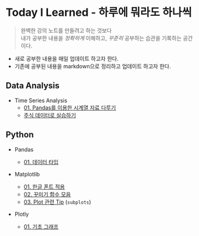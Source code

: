 # **Today I Learned - 하루에 뭐라도 하나씩**

> 완벽한 강의 노트를 만들려고 하는 것보다 <br>
내가 공부한 내용을 *정확하게* 이해하고, *꾸준히* 공부하는 습관을 기록하는 공간이다.

* 새로 공부한 내용을 매일 업데이트 하고자 한다. 
* 기존에 공부된 내용을 markdown으로 정리하고 업데이트 하고자 한다.

## **Data Analysis**
* Time Series Analysis 
    * [01. Pandas를 이용한 시계열 자료 다루기](Data_Analysis/Time_Series_Analysis/01_Time_Series_Data_with_Pandas.md)
    * [주식 데이터로 실습하기](Data_Analysis/Time_Series_Analysis/Exercise.ipynb)

## **Python**
* Pandas
    * [01. 데이터 타입](Python/Pandas/01_Data_Type.md)
* Matplotlib  
    * [01. 한글 폰트 적용](Python/Matplotlib/01_Plot_Font.md)
    * [02. 꾸미기 함수 모음](Python/Matplotlib/02_Functions.md)
    * [03. Plot 관련 Tip](Python/Matplotlib/03_Tips.md)
    (`subplots`)
* Plotly
    * [01. 기초 그래프](Python/Plotly/01_.md)

    <!-- * Seaborn -->
    <!-- * Plotly -->
